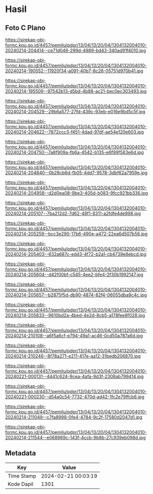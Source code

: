 # Hasil

## Foto C Plano

https://sirekap-obj-formc.kpu.go.id/4457/pemilu/pdpr/13/04/13/20/04/1304132004010-20240214-204414--ce71d048-299d-4989-bd43-340ad91f4010.jpg

https://sirekap-obj-formc.kpu.go.id/4457/pemilu/pdpr/13/04/13/20/04/1304132004010-20240214-190552--11920f34-a091-40b7-8c28-05751d970b41.jpg

https://sirekap-obj-formc.kpu.go.id/4457/pemilu/pdpr/13/04/13/20/04/1304132004010-20240214-195509--97542b13-d5bd-4b88-ac21-bec0ec303493.jpg

https://sirekap-obj-formc.kpu.go.id/4457/pemilu/pdpr/13/04/13/20/04/1304132004010-20240214-204529--29b6a577-27fd-439c-93eb-e016e9bd5c5f.jpg

https://sirekap-obj-formc.kpu.go.id/4457/pemilu/pdpr/13/04/13/20/04/1304132004010-20240214-204622--7872ccc3-f451-4dad-97df-ae54e120e603.jpg

https://sirekap-obj-formc.kpu.go.id/4457/pemilu/pdpr/13/04/13/20/04/1304132004010-20240214-204750--7a8f909a-fb6a-4542-b135-e6f99f583e6d.jpg

https://sirekap-obj-formc.kpu.go.id/4457/pemilu/pdpr/13/04/13/20/04/1304132004010-20240214-204840--0b28cb6d-fb05-4dd7-9578-3dbf62a7959e.jpg

https://sirekap-obj-formc.kpu.go.id/4457/pemilu/pdpr/13/04/13/20/04/1304132004010-20240214-204958--d2d0ea08-9be3-405d-b083-9fcc921bb336.jpg

https://sirekap-obj-formc.kpu.go.id/4457/pemilu/pdpr/13/04/13/20/04/1304132004010-20240214-205107--7ba212d2-7d62-48f1-8311-a2fdfe4de998.jpg

https://sirekap-obj-formc.kpu.go.id/4457/pemilu/pdpr/13/04/13/20/04/1304132004010-20240214-205259--bcc3e290-17b6-490e-a472-22ea6d507b56.jpg

https://sirekap-obj-formc.kpu.go.id/4457/pemilu/pdpr/13/04/13/20/04/1304132004010-20240214-205403--632a687c-edd3-4f72-b2a1-cb4739e8ebcd.jpg

https://sirekap-obj-formc.kpu.go.id/4457/pemilu/pdpr/13/04/13/20/04/1304132004010-20240214-205604--d42f00bf-c545-4ee2-bfe4-2f30b1992147.jpg

https://sirekap-obj-formc.kpu.go.id/4457/pemilu/pdpr/13/04/13/20/04/1304132004010-20240214-205657--b2875f5d-db90-4874-82f4-06055dba9c4c.jpg

https://sirekap-obj-formc.kpu.go.id/4457/pemilu/pdpr/13/04/13/20/04/1304132004010-20240214-205833--9610bd2a-4bed-4e2d-8cb5-a178fee8f028.jpg

https://sirekap-obj-formc.kpu.go.id/4457/pemilu/pdpr/13/04/13/20/04/1304132004010-20240214-210108--a6f5a6cf-e794-49a1-ac46-0cd50a787a6d.jpg

https://sirekap-obj-formc.kpu.go.id/4457/pemilu/pdpr/13/04/13/20/04/1304132004010-20240214-210246--8f78a271-e211-417e-aa12-31bedb206870.jpg

https://sirekap-obj-formc.kpu.go.id/4457/pemilu/pdpr/13/04/13/20/04/1304132004010-20240221-000131--4441c624-9cea-4afa-9d3f-2308ab799414.jpg

https://sirekap-obj-formc.kpu.go.id/4457/pemilu/pdpr/13/04/13/20/04/1304132004010-20240221-000230--d54a0c54-7732-470d-ad42-1fc2e79ffcb6.jpg

https://sirekap-obj-formc.kpu.go.id/4457/pemilu/pdpr/13/04/13/20/04/1304132004010-20240214-211049--c7fa8998-0fe4-4784-9c2f-17580d2047d1.jpg

https://sirekap-obj-formc.kpu.go.id/4457/pemilu/pdpr/13/04/13/20/04/1304132004010-20240214-211544--e068969c-143f-4ccb-9b8b-27c939eb098d.jpg


## Metadata

| Key        | Value               |
| ---------- | ------------------- |
| Time Stamp | 2024-02-21 00:03:19 |
| Kode Dapil | 1301                |



